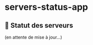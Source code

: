 # servers-status-app

## 📡 Statut des serveurs

<!-- SERVERS-STATUS-START -->
(en attente de mise à jour...)
<!-- SERVERS-STATUS-END -->
